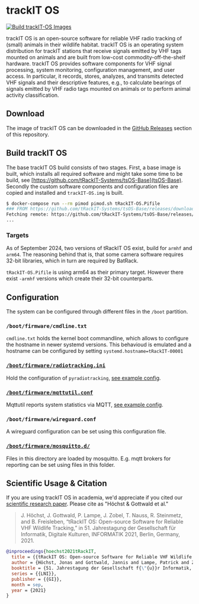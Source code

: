 # trackIT OS
[![Build trackIT-OS Images](https://github.com/tRackIT-Systems/tRackIT-OS/actions/workflows/build.yml/badge.svg)](https://github.com/tRackIT-Systems/tRackIT-OS/actions/workflows/build.yml)

trackIT OS is an open-source software for reliable VHF radio tracking of (small) animals in their wildlife habitat. trackIT OS is an operating system distribution for trackIT stations that receive signals emitted by VHF tags mounted on animals and are built from low-cost commodity-off-the-shelf hardware. trackIT OS provides software components for VHF signal processing, system monitoring, configuration management, and user access. In particular, it records, stores, analyzes, and transmits detected VHF signals and their descriptive features, e.g., to calculate bearings of signals emitted by VHF radio tags mounted on animals or to perform animal activity classification. 


## Download

The image of trackIT OS can be downloaded in the [GitHub Releases](https://github.com/trackIT-Systems/trackIT-OS/releases) section of this repository. 

## Build trackIT OS

The base trackIT OS build consists of two stages. First, a base image is built, which installs all required software and might take some time to be build, see [https://github.com/tRackIT-Systems/tsOS-Base](tsOS-Base). Secondly the custom software components and configuration files are copied and installed and `trackIT-OS.img` is built. 

```sh
$ docker-compose run --rm pimod pimod.sh tRackIT-OS.Pifile
### FROM https://github.com/tRackIT-Systems/tsOS-Base/releases/download/2024.07.2/tsOS-Base-arm64-2024.07.2.zip
Fetching remote: https://github.com/tRackIT-Systems/tsOS-Base/releases/download/2024.07.2/tsOS-Base-arm64-2024.07.2.zip
...
```

### Targets

As of September 2024, two versions of tRackIT OS exist, build for `armhf` and `arm64`. The reasoning behind that is, that some camera software requires 32-bit libraries, which in turn are required by BatRack. 

`tRackIT-OS.Pifile` is using arm64 as their primary target. However there exist `-armhf` versions which create their 32-bit counterparts. 

## Configuration

The system can be configured through different files in the `/boot` partition.

### `/boot/firmware/cmdline.txt`

`cmdline.txt` holds the kernel boot commandline, which allows to configure the hostname in newer systemd versions. This behavioud is emulated and a hostname can be configured by setting `systemd.hostname=tRackIT-00001`

### [`/boot/firmware/radiotracking.ini`](boot/firmware/radiotracking.ini)

Hold the configuration of `pyradiotracking`, [see example config](https://github.com/tRackIT-Systems/pyradiotracking/blob/master/etc/radiotracking.ini).

### [`/boot/firmware/mqttutil.conf`](boot/firmware/mqttutil.conf)

Mqttutil reports system statistics via MQTT, [see example config](https://github.com/tRackIT-Systems/pymqttutil/blob/main/etc/mqttutil.conf).


### `/boot/firmware/wireguard.conf`

A wireguard configuration can be set using this configuration file. 

### [`/boot/firmware/mosquitto.d/`](boot/firmware/mosquitto.d/)

Files in this directory are loaded by mosquitto. E.g. mqtt brokers for reporting can be set using files in this folder.

## Scientific Usage & Citation

If you are using trackIT OS in academia, we'd appreciate if you cited our [scientific research paper](https://jonashoechst.de/assets/papers/hoechst2021tRackIT.pdf). Please cite as "Höchst & Gottwald et al."

> J. Höchst, J. Gottwald, P. Lampe, J. Zobel, T. Nauss, R. Steinmetz, and B. Freisleben, “tRackIT OS: Open-source Software for Reliable VHF Wildlife Tracking,” in 51. Jahrestagung der Gesellschaft für Informatik, Digitale Kulturen, INFORMATIK 2021, Berlin, Germany, 2021.

```bibtex
@inproceedings{hoechst2021tRackIT,
  title = {{tRackIT OS: Open-source Software for Reliable VHF Wildlife Tracking}},
  author = {Höchst, Jonas and Gottwald, Jannis and Lampe, Patrick and Zobel, Julian and Nauss, Thomas and Steinmetz, Ralf and Freisleben, Bernd},
  booktitle = {51. Jahrestagung der Gesellschaft f{\"{u}}r Informatik, Digitale Kulturen, {INFORMATIK} 2021, Berlin, Germany},
  series = {{LNI}},
  publisher = {{GI}},
  month = sep,
  year = {2021}
}
```
